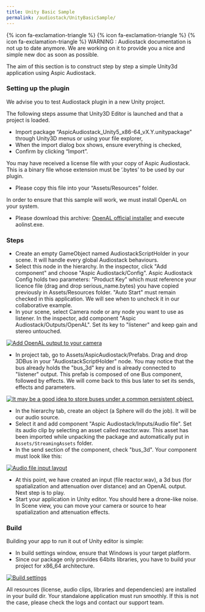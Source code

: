 ```yaml
---
title: Unity Basic Sample
permalink: /audiostack/UnityBasicSample/
---
```


{% icon fa-exclamation-triangle  %} {% icon fa-exclamation-triangle  %} {% icon fa-exclamation-triangle  %} WARNING : Audiostack documentation is not up to date anymore. We are working on it to provide you a nice and simple new doc as soon as possible.

The aim of this section is to construct step by step a simple Unity3d application using Aspic Audiostack.

### Setting up the plugin 
We advise you to test Audiostack plugin in a new Unity project.

The following steps assume that Unity3D Editor is launched and that a project is loaded.

-	Import package “AspicAudiostack_Unity5_x86-64_vX.Y.unitypackage” through Unity3D menus or using your file explorer,
-	When the import dialog box shows, ensure everything is checked,
-	Confirm by clicking “Import”.

You may have received a license file with your copy of Aspic Audiostack. This is a binary file whose extension must be ‘.bytes’ to be used by our plugin.

-	Please copy this file into your “Assets/Resources” folder.

In order to ensure that this sample will work, we must install OpenAL on your system. 

-	Please download this archive: [OpenAL official installer](https://www.openal.org/downloads/oalinst.zip) and execute aolinst.exe.


### Steps

-	Create an empty GameObject named AudiostackScriptHolder in your scene. It will handle every global Audiostack behaviours.
-	Select this node in the hierarchy. In the inspector, click "Add component" and choose "Aspic Audiostack/Config".
Aspic Audiostack Config holds two parameters: "Product Key" which must reference your licence file (drag and drop serious_name.bytes) you have copied previously in Assets/Resources folder. "Auto Start" must remain checked in this application. We will see when to uncheck it in our collaborative example.
-	In your scene, select Camera node or any node you want to use as listener. In the inspector, add component "Aspic Audiostack/Outputs/OpenAL". Set its key to "listener" and keep gain and stereo untouched.

[![Add OpenAL output to your camera](../img/unity_output_key.png)](../img/unity_output_key.png)

-	In project tab, go to Assets/AspicAudiostack/Prefabs. Drag and drop 3DBus in your "AudiostackScriptHolder" node. You may notice that the bus already holds the "bus_3d" key and is already connected to "listener" output. 
This prefab is composed of one Bus component, followed by effects. We will come back to this bus later to set its sends, effects and parameters.

[![It may be a good idea to store buses under a common persistent object.](../img/unity_add_bus.png)](../img/unity_add_bus.png)

-	In the hierarchy tab, create an object (a Sphere will do the job). It will be our audio source.
-	Select it and add component "Aspic Audiostack/Inputs/Audio file". Set its audio clip by selecting an asset called reactor.wav. This asset has been imported while unpacking the package and automatically put in `Assets/StreamingAssets` folder.
-	In the send section of the component, check "bus_3d". Your component must look like this:

[![Audio file input layout](../img/unity_file_input.png)](../img/unity_file_input.png)

-	At this point, we have created an input (file reactor.wav), a 3d bus (for spatialization and attenuation over distance) and an OpenAL output. Next step is to play.
-	Start your application in Unity editor. You should here a drone-like noise. In Scene view, you can move your camera or source to hear spatialization and attenuation effects.

### Build

Building your app to run it out of Unity editor is simple:

-	In build settings window, ensure that Windows is your target platform.
-	Since our package only provides 64bits libraries, you have to build your project for x86_64 architecture.

[![Build settings](../img/unity_build_settings.png)](../img/unity_build_settings.png)

All resources (license, audio clips, libraries and dependencies) are installed in your build dir. Your standalone application must run smoothly. If this is not the case, please check the logs and contact our support team.
